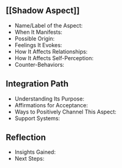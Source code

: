 ## [[Shadow Aspect]]

- Name/Label of the Aspect:
- When It Manifests:
- Possible Origin:
- Feelings It Evokes:
- How It Affects Relationships:
- How It Affects Self-Perception:
- Counter-Behaviors:

## Integration Path

- Understanding Its Purpose:
- Affirmations for Acceptance:
- Ways to Positively Channel This Aspect:
- Support Systems:

## Reflection

- Insights Gained:
- Next Steps:
